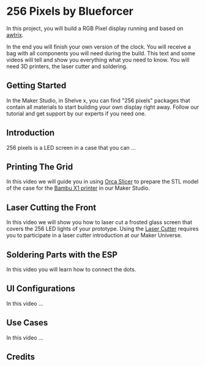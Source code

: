 # 256 Pixels by Blueforcer

In this project, you will build a RGB Pixel display running and based on [awtrix](https://github.com/Blueforcer/awtrix3).

In the end you will finish your own version of the clock. You will receive a bag with all components you will need during the build. This text and some videos will tell and show you everything what you need to know. You will need 3D printers, the laser cutter and soldering.

## Getting Started

In the Maker Studio, in Shelve x, you can find "256 pixels" packages that contain all materials to start building your own display right away. Follow our tutorial and get support by our experts if you need one. 

## Introduction

256 pixels is a LED screen in a case that you can ...

## Printing The Grid

In this video we will guide you in using [Orca Slicer](/docs/tools/maker-tools.md/#getting-started) to prepare the STL model of the case for the [Bambu X1 printer](/docs/tools/maker-tools.md/#bambu-x1-2x) in our Maker Studio. 

## Laser Cutting the Front

In this video we will show you how to laser cut a frosted glass screen that covers the 256 LED lights of your prototype. Using the [Laser Cutter](/docs/tools/maker-tools.md/#laser-cutter-trotec) requires you to participate in a laser cutter introduction at our Maker Universe.

## Soldering Parts with the ESP

In this video you will learn how to connect the dots. 

## UI Configurations

In this video ...

## Use Cases

In this video ...

## Credits
